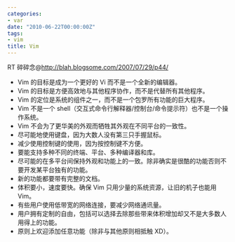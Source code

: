 ```yaml
---
categories:
- var
date: "2010-06-22T00:00:00Z"
tags:
- vim
title: Vim
---
```


RT 碎碎念@<http://blah.blogsome.com/2007/07/29/p44/>

* Vim 的目标是成为一个更好的 Vi 而不是一个全新的编辑器。
* Vim 的目标是方便高效地与其他程序协作，而不是代替所有其他程序。
* Vim 的定位是系统的组件之一，而不是一个包罗所有功能的巨大程序。
* Vim 不是一个 shell（交互式命令行解释器/控制台/命令提示符）也不是一个操作系统。
* Vim 不会为了更华美的外观而牺牲其外观在不同平台的一致性。
* 尽可能地使用键盘，因为大数人没有第三只手握鼠标。
* 减少使用控制键的使用，因为按控制键不方便。
* 要能支持多种不同的终端、平台、多种编译器和库。
* 尽可能的在多平台间保持外观和功能上的一致。除非确实是很酷的功能否则不要开发某平台独有的功能。
* 新的功能都要带有完整的文档。
* 体积要小，速度要快。确保 Vim 只用少量的系统资源，让旧的机子也能用  Vim。
* 有些用户使用低带宽的网络连接，要减少网络通讯量。
* 用户拥有定制的自由，包括可以选择去除那些带来体积增加却又不是大多数人用得上的功能。
* 原则上欢迎添加任意功能（除非与其他原则相抵触 XD）。
